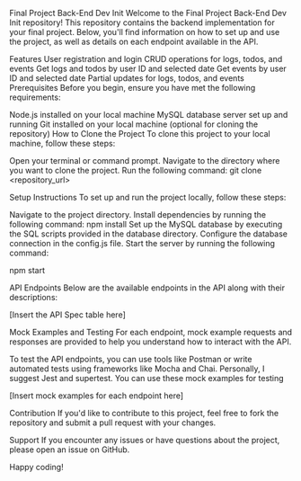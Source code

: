Final Project Back-End Dev Init
Welcome to the Final Project Back-End Dev Init repository! This repository contains the backend implementation for your final project. Below, you'll find information on how to set up and use the project, as well as details on each endpoint available in the API.

Features
User registration and login
CRUD operations for logs, todos, and events
Get logs and todos by user ID and selected date
Get events by user ID and selected date
Partial updates for logs, todos, and events
Prerequisites
Before you begin, ensure you have met the following requirements:

Node.js installed on your local machine
MySQL database server set up and running
Git installed on your local machine (optional for cloning the repository)
How to Clone the Project
To clone this project to your local machine, follow these steps:

Open your terminal or command prompt.
Navigate to the directory where you want to clone the project.
Run the following command:
git clone <repository_url>

Setup Instructions
To set up and run the project locally, follow these steps:

Navigate to the project directory.
Install dependencies by running the following command:
npm install
Set up the MySQL database by executing the SQL scripts provided in the database directory.
Configure the database connection in the config.js file.
Start the server by running the following command:

npm start

API Endpoints
Below are the available endpoints in the API along with their descriptions:

[Insert the API Spec table here]

Mock Examples and Testing
For each endpoint, mock example requests and responses are provided to help you understand how to interact with the API.

To test the API endpoints, you can use tools like Postman or write automated tests using frameworks like Mocha and Chai. Personally, I suggest Jest and supertest. You can use these mock examples for testing

[Insert mock examples for each endpoint here]

Contribution
If you'd like to contribute to this project, feel free to fork the repository and submit a pull request with your changes.

Support
If you encounter any issues or have questions about the project, please open an issue on GitHub.

Happy coding!
